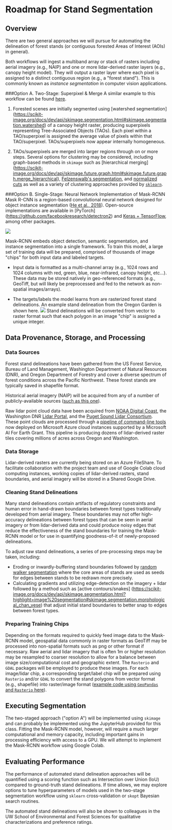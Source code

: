 Roadmap for Stand Segmentation
==============================

## Overview
There are two general approaches we will pursue for automating the delineation of forest stands (or contiguous forested Areas of Interest (AOIs) in general).

Both workflows will ingest a multiband array or stack of rasters including aerial imagery (e.g., NAIP) and one or more lidar-derived raster layers (e.g., canopy height model). They will output a raster layer where each pixel is assigned to a distinct contiguous region (e.g., a "forest stand"). This is commonly known as *instance segmentation* in computer vision applications.


###Option A. Two-Stage: Superpixel & Merge
A similar example to this workflow can be found [here](http://emapr.ceoas.oregonstate.edu/pages/education/how_to/image_segmentation/how_to_spatial_segmentation.html).

1. Forested scenes are initially segmented using [watershed segmentation] (https://scikit-image.org/docs/dev/api/skimage.segmentation.html#skimage.segmentation.watershed) of a canopy height raster, producing superpixels representing Tree-Associated Objects (TAOs).  Each pixel within a TAO/superpixel is assigned the average value of pixels within that TAO/superpixel. TAOs/superpixels now appear internally homogeneous.

2. TAOs/superpixels are merged into larger regions through on or more steps. Several options for clustering may be considered, including graph-based methods in `skimage` such as [hierarchical merging] (https://scikit-image.org/docs/dev/api/skimage.future.graph.html#skimage.future.graph.merge_hierarchical), [Felzenswalb's segmentation](https://scikit-image.org/docs/dev/api/skimage.segmentation.html#skimage.segmentation.felzenszwalb), and [normalized cuts](https://scikit-image.org/docs/dev/api/skimage.future.graph.html#skimage.future.graph.ncut) as well as a variety of clustering approaches provided by [`sklearn`](https://scikit-learn.org/stable/modules/clustering.html#clustering).

###Option B. Single-Stage: Neural Network Implementation of Mask-RCNN  
Mask R-CNN is a region-based convolutional neural network designed for object instance segmentation ([He et al., 2018](https://arxiv.org/pdf/1703.06870)). Open-source implementations are available in [PyTorch] (https://github.com/facebookresearch/detectron2) and [ Keras + TensorFlow](https://github.com/matterport/Mask_RCNN), among other packages.

![](https://www.learnopencv.com/wp-content/uploads/2019/06/mask-rcnn-1024x477.jpg)

Mask-RCNN embeds object detection, semantic segmentation, and instance segmentation into a single framework. To train this model, a large set of training data will be prepared, comprised of thousands of image "chips" for both input data and labeled targets.  

* Input data is formatted as a multi-channel array (e.g., 1024 rows and 1024 columns with red, green, blue, near-infrared, canopy height, etc...). These data may be stored natively in geo-referenced formats (e.g., GeoTiff, but will likely be preprocessed and fed to the network as non-spatial images/arrays).

* The targets/labels the model learns from are rasterized forest stand delineations. An example stand delineation from the Oregon Garden is shown here. ![](https://oregonforests.org/sites/default/files/inline-images/OregonGarden_StandMap_Public.jpg)  Stand delineations will be converted from vector to raster format such that each polygon in an image "chip" is assigned a unique integer.

## Data Provenance, Storage, and Processing
### Data Sources
Forest stand delineations have been gathered from the US Forest Service, Bureau of Land Management, Washington Department of Natural Resources (DNR), and Oregon Department of Forestry and cover a diverse spectrum of forest conditions across the Pacific Northwest. These forest stands are typically saved in shapefile format.

Historical aerial imagery (NAIP) will be acquired from any of a number of publicly-available sources ([such as this one](https://nrcs.app.box.com/v/naip)).

Raw lidar point cloud data have been acquired from [NOAA Digital Coast](https://coast.noaa.gov/htdata/lidar1_z/), the Washington DNR [Lidar Portal](https://lidarportal.dnr.wa.gov/), and the [Puget Sound Lidar Consortium](https://pugetsoundlidar.ess.washington.edu/). These point clouds are processed through a [pipeline of command-line tools](https://github.com/Ecotrust/pyFIRS) now deployed on Microsoft Azure cloud instances supported by a Microsoft AI For Earth Grant. This pipeline is producing dozens of lidar-derived raster tiles covering millions of acres across Oregon and Washington.

### Data Storage
Lidar-derived rasters are currently being stored on an Azure FileShare. To facilitate collaboration with the project team and use of Google Colab cloud computing instances, working copies of lidar-derived rasters, stand boundaries, and aerial imagery will be stored in a Shared Google Drive.

### Cleaning Stand Delineations
Many stand delineations contain artifacts of regulatory constraints and human error in hand-drawn boundaries between forest types  traditionally developed from aerial imagery. These boundaries may not offer high-accuracy delineations between forest types that can be seen in aerial imagery or from lidar-derived data and could produce noisy edges that reduce the effectiveness of the stand boundaries for training the Mask-RCNN model or for use in quantifying goodness-of-it of newly-proposed delineations.

To adjust raw stand delineations, a series of pre-processing steps may be taken, including:
* Eroding or inwardly-buffering stand boundaries followed by [random walker segmentation](https://scikit-image.org/docs/dev/auto_examples/segmentation/plot_random_walker_segmentation.html) where the core areas of stands are used as seeds for edges between stands to be redrawn more precisely.
* Calculating gradients and utilizing edge-detection on the imagery + lidar followed by a method such as [active contours/snakes] (https://scikit-image.org/docs/dev/api/skimage.segmentation.html?highlight=image%20segmentation#skimage.segmentation.morphological_chan_vese) that adjust initial stand boundaries to better snap to edges between forest types.

### Preparing Training Chips
Depending on the formats required to quickly feed image data to the Mask-RCNN model, geospatial data commonly in raster formats as GeoTiff may be processed into non-spatial formats such as png or other format if necessary. Raw aerial and lidar imagery that is often 1m or higher resolution may be resampled to coarser resolution to allow for a balance between image size/computational cost and geographic extent. The `Rasterio` and `GDAL` packages will be employed to produce these images. For each image/lidar chip, a corresponding target/label chip will be prepared using `Rasterio` and/or `GDAL` to convert the stand polygons from vector format (e.g., shapefile) into raster/image format ([example code using `GeoPandas` and `Rasterio` here](https://gis.stackexchange.com/a/151861/122267)).

## Executing Segmentation
The two-staged approach ("option A") will be implemented using `skimage` and can probably be implemented using the JupyterHub provided for this class. Fitting the Mask-RCNN model, however, will require a much larger computational and memory capacity, including important gains in processing efficiency with access to a GPU. We will attempt to implement the Mask-RCNN workflow using Google Colab.  

## Evaluating Performance
The performance of automated stand delineation approaches will be quantified using a scoring function such as Intersection over Union (IoU) compared to ground-truth stand delineations. If time allows, we may explore options to tune hyperparameters of models used in the two-stage segmentation workflow using `sklearn` cross-validation or `skopt` Bayesian search routines.

The automated stand delineations will also be shown to colleagues in the UW School of Environmental and Forest Sciences for qualitative characterizations and preference ratings.
